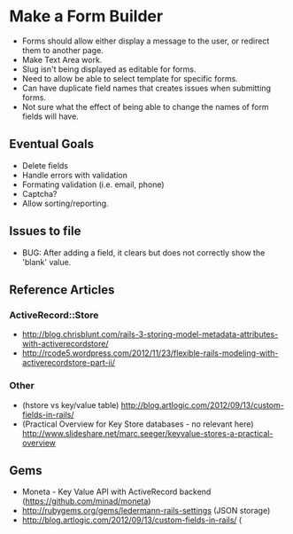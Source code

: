 # Make a Form Builder

* Forms should allow either display a message to the user, or redirect them to another page.
* Make Text Area work.
* Slug isn't being displayed as editable for forms.
* Need to allow be able to select template for specific forms.
* Can have duplicate field names that creates issues when submitting forms.
* Not sure what the effect of being able to change the names of form fields will have.

## Eventual Goals

* Delete fields
* Handle errors with validation
* Formating validation (i.e. email, phone)
* Captcha?
* Allow sorting/reporting.

## Issues to file

* BUG: After adding a field, it clears but does not correctly show the 'blank' value.

## Reference Articles

### ActiveRecord::Store

* http://blog.chrisblunt.com/rails-3-storing-model-metadata-attributes-with-activerecordstore/
* http://rcode5.wordpress.com/2012/11/23/flexible-rails-modeling-with-activerecordstore-part-ii/

### Other

* (hstore vs key/value table) http://blog.artlogic.com/2012/09/13/custom-fields-in-rails/
* (Practical Overview for Key Store databases - no relevant here) http://www.slideshare.net/marc.seeger/keyvalue-stores-a-practical-overview

## Gems

* Moneta - Key Value API with ActiveRecord backend (https://github.com/minad/moneta)
* http://rubygems.org/gems/ledermann-rails-settings (JSON storage)
* http://blog.artlogic.com/2012/09/13/custom-fields-in-rails/ (